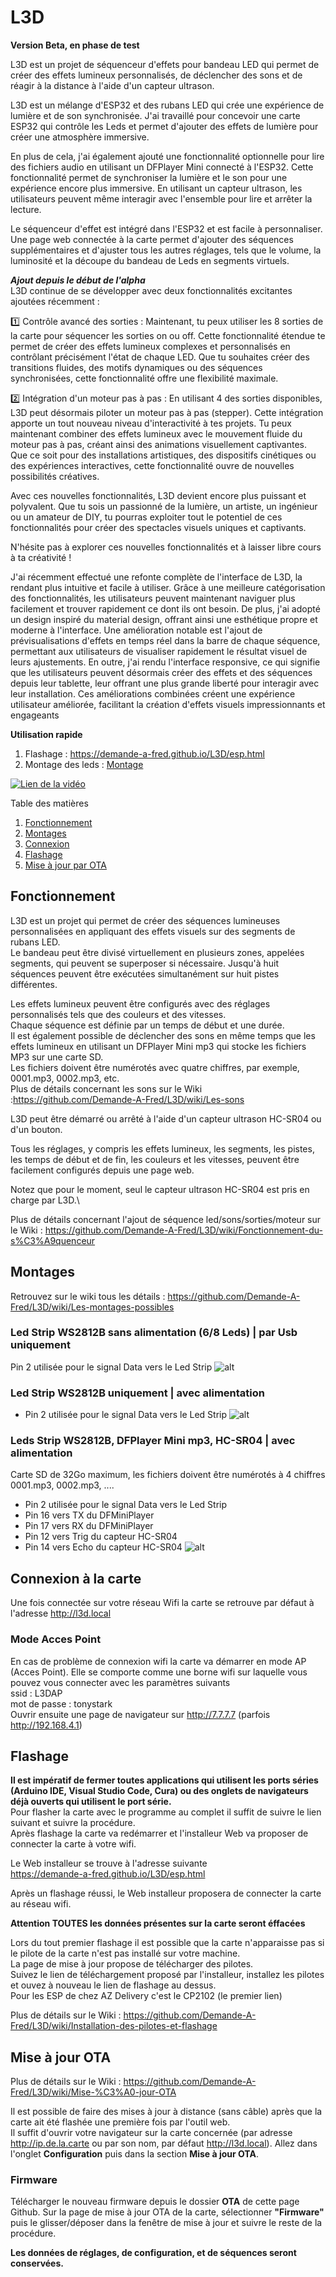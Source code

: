 # L3D
**Version Beta, en phase de test**

L3D est un projet de séquenceur d'effets pour bandeau LED qui permet de créer des effets lumineux personnalisés, de déclencher des sons et de réagir à la distance à l'aide d'un capteur ultrason.

L3D est un mélange d'ESP32 et des rubans LED qui crée une expérience de lumière et de son synchronisée. J'ai travaillé pour concevoir une carte ESP32 qui contrôle les Leds et permet d'ajouter des effets de lumière pour créer une atmosphère immersive.

En plus de cela, j'ai également ajouté une fonctionnalité optionnelle pour lire des fichiers audio en utilisant un DFPlayer Mini connecté à l'ESP32. Cette fonctionnalité permet de synchroniser la lumière et le son pour une expérience encore plus immersive. En utilisant un capteur ultrason, les utilisateurs peuvent même interagir avec l'ensemble pour lire et arrêter la lecture.

Le séquenceur d'effet est intégré dans l'ESP32 et est facile à personnaliser. Une page web connectée à la carte permet d'ajouter des séquences supplémentaires et d'ajuster tous les autres réglages, tels que le volume, la luminosité et la découpe du bandeau de Leds en segments virtuels.

***Ajout depuis le début de l'alpha***\
L3D continue de se développer avec deux fonctionnalités excitantes ajoutées récemment :

1️⃣ Contrôle avancé des sorties : Maintenant, tu peux utiliser les 8 sorties de la carte pour séquencer les sorties on ou off. Cette fonctionnalité étendue te permet de créer des effets lumineux complexes et personnalisés en contrôlant précisément l'état de chaque LED. Que tu souhaites créer des transitions fluides, des motifs dynamiques ou des séquences synchronisées, cette fonctionnalité offre une flexibilité maximale.

2️⃣ Intégration d'un moteur pas à pas : En utilisant 4 des sorties disponibles, L3D peut désormais piloter un moteur pas à pas (stepper). Cette intégration apporte un tout nouveau niveau d'interactivité à tes projets. Tu peux maintenant combiner des effets lumineux avec le mouvement fluide du moteur pas à pas, créant ainsi des animations visuellement captivantes. Que ce soit pour des installations artistiques, des dispositifs cinétiques ou des expériences interactives, cette fonctionnalité ouvre de nouvelles possibilités créatives.

Avec ces nouvelles fonctionnalités, L3D devient encore plus puissant et polyvalent. Que tu sois un passionné de la lumière, un artiste, un ingénieur ou un amateur de DIY, tu pourras exploiter tout le potentiel de ces fonctionnalités pour créer des spectacles visuels uniques et captivants.

N'hésite pas à explorer ces nouvelles fonctionnalités et à laisser libre cours à ta créativité !

J'ai récemment effectué une refonte complète de l'interface de L3D, la rendant plus intuitive et facile à utiliser. Grâce à une meilleure catégorisation des fonctionnalités, les utilisateurs peuvent maintenant naviguer plus facilement et trouver rapidement ce dont ils ont besoin. De plus, j'ai adopté un design inspiré du material design, offrant ainsi une esthétique propre et moderne à l'interface. Une amélioration notable est l'ajout de prévisualisations d'effets en temps réel dans la barre de chaque séquence, permettant aux utilisateurs de visualiser rapidement le résultat visuel de leurs ajustements. En outre, j'ai rendu l'interface responsive, ce qui signifie que les utilisateurs peuvent désormais créer des effets et des séquences depuis leur tablette, leur offrant une plus grande liberté pour interagir avec leur installation. Ces améliorations combinées créent une expérience utilisateur améliorée, facilitant la création d'effets visuels impressionnants et engageants

**Utilisation rapide**
1) Flashage : https://demande-a-fred.github.io/L3D/esp.html
2) Montage des leds : [Montage](#montage)

[![Lien de la vidéo](http://img.youtube.com/vi/_KHho5K68dE/0.jpg)](https://youtu.be/_KHho5K68dE)


Table des matières

1. [Fonctionnement](#fonctionnement)
2. [Montages](#montages)
3. [Connexion](#connexion-%C3%A0-la-carte)
4. [Flashage](#flashage)
5. [Mise à jour par OTA](#mise-%C3%A0-jour-ota)
   
## Fonctionnement 

L3D est un projet qui permet de créer des séquences lumineuses personnalisées en appliquant des effets visuels sur des segments de rubans LED.\
Le bandeau peut être divisé virtuellement en plusieurs zones, appelées segments, qui peuvent se superposer si nécessaire. Jusqu'à huit séquences peuvent être exécutées simultanément sur huit pistes différentes.

Les effets lumineux peuvent être configurés avec des réglages personnalisés tels que des couleurs et des vitesses.\
Chaque séquence est définie par un temps de début et une durée.\
Il est également possible de déclencher des sons en même temps que les effets lumineux en utilisant un DFPlayer Mini mp3 qui stocke les fichiers MP3 sur une carte SD.\
Les fichiers doivent être numérotés avec quatre chiffres, par exemple, 0001.mp3, 0002.mp3, etc.\
Plus de détails concernant les sons sur le Wiki :https://github.com/Demande-A-Fred/L3D/wiki/Les-sons

L3D peut être démarré ou arrêté à l'aide d'un capteur ultrason HC-SR04 ou d'un bouton.

Tous les réglages, y compris les effets lumineux, les segments, les pistes, les temps de début et de fin, les couleurs et les vitesses, peuvent être facilement configurés depuis une page web.

Notez que pour le moment, seul le capteur ultrason HC-SR04 est pris en charge par L3D.\

Plus de détails concernant l'ajout de séquence led/sons/sorties/moteur sur le Wiki : https://github.com/Demande-A-Fred/L3D/wiki/Fonctionnement-du-s%C3%A9quenceur

## Montages
Retrouvez sur le wiki tous les détails : https://github.com/Demande-A-Fred/L3D/wiki/Les-montages-possibles
### Led Strip WS2812B sans alimentation (6/8 Leds) | par Usb uniquement
Pin 2 utilisée pour le signal Data vers le Led Strip
![alt](Img/Led_Usb_bb.jpg)

### Led Strip WS2812B uniquement | avec alimentation
- Pin 2 utilisée pour le signal Data vers le Led Strip
![alt](Img/Leds.jpg)

### Leds Strip WS2812B, DFPlayer Mini mp3, HC-SR04 | avec alimentation
Carte SD de 32Go maximum, les fichiers doivent être numérotés à 4 chiffres 0001.mp3, 0002.mp3, ....
- Pin 2 utilisée pour le signal Data vers le Led Strip
- Pin 16 vers TX du DFMiniPlayer
- Pin 17 vers RX du DFMiniPlayer
- Pin 12 vers Trig du capteur HC-SR04
- Pin 14 vers Echo du capteur HC-SR04
![alt](Img/all_bb.jpg)


## Connexion à la carte

Une fois connectée sur votre réseau Wifi la carte se retrouve par défaut à l'adresse http://l3d.local

### Mode Acces Point
En cas de problème de connexion wifi la carte va démarrer en mode AP (Acces Point). Elle se comporte comme une borne wifi sur laquelle vous pouvez vous connecter avec les paramètres suivants\
ssid : L3DAP\
mot de passe : tonystark\
Ouvrir ensuite une page de navigateur sur http://7.7.7.7 (parfois http://192.168.4.1)

## Flashage
**Il est impératif de fermer toutes applications qui utilisent les ports séries (Arduino IDE, Visual Studio Code, Cura) ou des onglets de navigateurs déjà ouverts qui utilisent le port série.**\
Pour flasher la carte avec le programme au complet il suffit de suivre le lien suivant et suivre la procédure.\
Après flashage la carte va redémarrer et l'installeur Web va proposer de connecter la carte à votre wifi.

Le Web installeur se trouve à l'adresse suivante \
https://demande-a-fred.github.io/L3D/esp.html

Après un flashage réussi, le Web installeur proposera de connecter la carte au réseau wifi.

**Attention TOUTES les données présentes sur la carte seront éffacées**

Lors du tout premier flashage il est possible que la carte n'apparaisse pas si le pilote de la carte n'est pas installé sur votre machine.\
La page de mise à jour propose de télécharger des pilotes.\
Suivez le lien de téléchargement proposé par l'installeur, installez les pilotes et ouvez à nouveau le lien de flashage au dessus.\
Pour les ESP de chez AZ Delivery c'est le CP2102 (le premier lien)

Plus de détails sur le Wiki : https://github.com/Demande-A-Fred/L3D/wiki/Installation-des-pilotes-et-flashage
## Mise à jour OTA

Plus de détails sur le Wiki : https://github.com/Demande-A-Fred/L3D/wiki/Mise-%C3%A0-jour-OTA

Il est possible de faire des mises à jour à distance (sans câble) après que la carte ait été flashée une première fois par l'outil web.\
Il suffit d'ouvrir votre navigateur sur la carte concernée (par adresse http://ip.de.la.carte ou par son nom, par défaut http://l3d.local). Allez dans l'onglet **Configuration** puis dans la section **Mise à jour OTA**.


   
### Firmware

Télécharger le nouveau firmware depuis le dossier **OTA** de cette page Github.
Sur la page de mise à jour OTA de la carte, sélectionner **"Firmware"** puis le glisser/déposer dans la fenêtre de mise à jour et suivre le reste de la procédure.

**Les données de réglages, de configuration, et de séquences seront conservées.**
